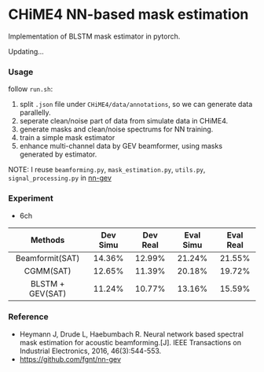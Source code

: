 # CHiME4 NN-based mask estimation

Implementation of BLSTM mask estimator in pytorch.

Updating...

### Usage
follow `run.sh`:
1. split `.json` file under `CHiME4/data/annotations`, so we can generate data parallelly.
2. seperate clean/noise part of data from simulate data in CHiME4.
3. generate masks and clean/noise spectrums for NN training.
4. train a simple mask estimator
5. enhance multi-channel data by GEV beamformer, using masks generated by estimator.

NOTE: I reuse `beamforming.py`, `mask_estimation.py`, `utils.py`, `signal_processing.py` in [nn-gev](https://github.com/fgnt/nn-gev)

### Experiment

* 6ch

| Methods | Dev Simu | Dev Real | Eval Simu | Eval Real |
|  :---:  |  :---:   |   :---:  |   :---:   |   :---:   |
|Beamformit(SAT)| 14.36%  | 12.99%   | 21.24%    | 21.55%    |
|  CGMM(SAT)    | 12.65%  | 11.39%   | 20.18%    | 19.72%    |
|  BLSTM + GEV(SAT)    | 11.24%  | 10.77%   | 13.16%    | 15.59%    |


### Reference
* Heymann J, Drude L, Haebumbach R. Neural network based spectral mask estimation for acoustic beamforming.[J]. IEEE Transactions on Industrial Electronics, 2016, 46(3):544-553.
* https://github.com/fgnt/nn-gev